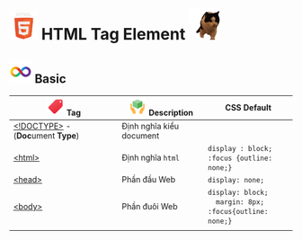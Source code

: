 # <img title="" src="https://raw.githubusercontent.com/Zenfection/Image/master/2021/06/06-00-18-00-html5.gif" alt="html5.gif" width="50"> HTML Tag Element <img title="" src="https://raw.githubusercontent.com/Zenfection/Image/master/2021/06/13-14-13-12-08-15-27-06-cat_ready.gif" alt="08-15-27-06-cat_ready.gif" width="55">

## <img src="https://raw.githubusercontent.com/Zenfection/Image/master/2021/06/13-12-51-56-icons8-neurodiverse.png" title="" alt="icons8-neurodiverse.png" width="40"> Basic

| ![icons8-tag.png](https://raw.githubusercontent.com/Zenfection/Image/master/2021/06/13-10-05-00-icons8-tag.png) Tag                               | ![icons8-handle_with_care.png](https://raw.githubusercontent.com/Zenfection/Image/master/2021/06/13-10-06-26-icons8-handle_with_care.png) Description | CSS Default                                                                 |
| ------------------------------------------------------------------------------------------------------------------------------------------------- | ----------------------------------------------------------------------------------------------------------------------------------------------------- | --------------------------------------------------------------------------- |
| [<!DOCTYPE>](https://www.w3schools.com/tags/tag_doctype.asp) - (**Doc**ument **Type**)                                                            | Định nghĩa kiểu document                                                                                                                              |                                                                             |
| [\<html\>](https://www.w3schools.com/tags/tag_html.asp)                                                                                           | Định nghĩa `html`                                                                                                                                     | `display : block;`<br>`:focus {outline: none;}`                             |
| [\<head\>](https://www.w3schools.com/tags/tag_head.asp)                                                                                           | Phần đầu Web                                                                                                                                          | `display: none;`                                                            |
| [\<body\>](https://www.w3schools.com/tags/tag_body.asp)                                                                                           | Phần đuôi Web                                                                                                                                         | `display: block;`<br/>`  margin: 8px;`<br>`:focus{outline: none;}`          |
| [<title>](https://www.w3schools.com/tags/tag_title.asp)                                                                                           | Tiêu đề                                                                                                                                               | `display: none;`                                                            |
| [\<h1\> to \<h6\>](https://www.w3schools.com/tags/tag_hn.asp) - (**H**eadings)                                                                    | Headings từ `1` tới `6`                                                                                                                               | Format Below                                                                |
| [\<p\>](https://www.w3schools.com/tags/tag_p.asp) - (**P**aragraph)                                                                               | Đoạn văn                                                                                                                                              | `display: block;`<br>`margin: 1em 1em 0 0`                                  |
| [\<br\>](https://www.w3schools.com/tags/tag_br.asp) - (**B**reak)<br>[\<wbr\>](https://www.w3schools.com/tags/tag_wbr.asp) - (**W**ord **Br**eak) | Ngắt dòng<br>Ngắt dòng (*khi cần thiết*)                                                                                                              | None.                                                                       |
| [\<hr\>](https://www.w3schools.com/tags/tag_hr.asp) - (**H**ori**z**ontal)                                                                        | Gạch ngang đoạn văn                                                                                                                                   | `display: block;`<br>`margin: 0.5em 0.5em auto auto`<br>`border: 1px inset` |
| [\<!--...--\>](https://www.w3schools.com/tags/tag_comment.asp)                                                                                    | Chú thích                                                                                                                                             | None.                                                                       |

| CSS                              | display | font-size (`em`)                      | margin (`em`)<br>(*top-bottom-left-right*)                                                   | font-weight |
| -------------------------------- | ------- | ------------------------------------- | -------------------------------------------------------------------------------------------- | ----------- |
| h1<br>h2<br>h3<br>h4<br>h5<br>h6 | block   | 2<br>1.5<br>1.17<br>1<br>0.83<br>0.67 | 0.67 0.67 0 0<br>0.83 0.83 0 0<br>1 1 0 0<br>1.33 1.33 0 0<br>1.67 1.67 0 0<br>2.33 2.33 0 0 | bold        |

---

## <img src="https://raw.githubusercontent.com/Zenfection/Image/master/2021/06/13-12-51-26-icons8-clear_formatting.png" title="" alt="icons8-clear_formatting.png" width="40"> Format

| ![icons8-tag.png](https://raw.githubusercontent.com/Zenfection/Image/master/2021/06/13-10-05-00-icons8-tag.png) Tag                                                   | ![icons8-handle_with_care.png](https://raw.githubusercontent.com/Zenfection/Image/master/2021/06/13-10-06-26-icons8-handle_with_care.png) Description | ![icons8-electrical.png](https://raw.githubusercontent.com/Zenfection/Image/master/2021/06/13-10-10-39-icons8-electrical.png) Attribute | ![icons8-css3.png](https://raw.githubusercontent.com/Zenfection/Image/master/2021/06/13-10-08-06-icons8-css3.png) CSS default |
| --------------------------------------------------------------------------------------------------------------------------------------------------------------------- | ----------------------------------------------------------------------------------------------------------------------------------------------------- | --------------------------------------------------------------------------------------------------------------------------------------- | ----------------------------------------------------------------------------------------------------------------------------- |
| [\<abbr\>](https://www.w3schools.com/tags/tag_abbr.asp) - (**Abbr**eviation)                                                                                          | Từ viết tắt                                                                                                                                           | [title](https://www.w3schools.com/tags/att_global_title.asp)                                                                            | `display: inline`                                                                                                             |
| [\<address\>](https://www.w3schools.com/tags/tag_address.asp)                                                                                                         | Thông tin địa chỉ của tác giả                                                                                                                         | [href](https://www.w3schools.com/tags/att_href.asp)                                                                                     | `display: block;`<br>`font-style: italic;`                                                                                    |
| [\<b\>](https://www.w3schools.com/tags/tag_b.asp) - (**B**old)<br>[\<strong\>](https://www.w3schools.com/tags/tag_strong.asp)                                         | **In đậm**<br>**In đậm** (*quan trọng*)                                                                                                               |                                                                                                                                         | `font-weight: bold;`                                                                                                          |
| [\<del\>](https://www.w3schools.com/tags/tag_del.asp) - (**Del**eted)<br>[\<s\>](https://www.w3schools.com/tags/tag_s.asp) - (**S**trikethrough)                      | Gạch ngang~~ (*đã xoá*)<br>~~Gạch ngang~~ (*không còn đúng*)                                                                                          |                                                                                                                                         | `text-decoration: line-through;`                                                                                              |
| [\<em\>](https://www.w3schools.com/tags/tag_em.asp) - (***Em**phasize*)<br>[\<i\>](https://www.w3schools.com/tags/tag_i.asp) (**I**talic)                             | *In nghiêng* (nhấn mạnh)<br>*In nghiêng* (câu nói)                                                                                                    |                                                                                                                                         | `font-style: italic;`                                                                                                         |
| [\<ins\>](https://www.w3schools.com/tags/tag_ins.asp)*- (**Ins**ert)*<br>[\<u\>](https://www.w3schools.com/tags/tag_u.asp) - (**u**nderline)                          | <u>Gạch chân</u> (*chèn văn bản*)<br><u>Gạch chân</u>                                                                                                 |                                                                                                                                         | `text-decoration: underline;`                                                                                                 |
| [\<small\>](https://www.w3schools.com/tags/tag_small.asp)                                                                                                             | Chữ nhỏ                                                                                                                                               |                                                                                                                                         | `font-size: smaller;`                                                                                                         |
| [\<sub\>](https://www.w3schools.com/tags/tag_sub.asp) - (**Sub**script)                                                                                               | Viết dưới (`H₂O`)                                                                                                                                     |                                                                                                                                         | `vertical-align: super;`<br/>`font-size: smaller;`                                                                            |
| [\<sup\>](https://www.w3schools.com/tags/tag_sup.asp) - (**Sup**erscript)                                                                                             | Viết trên (`x²`)                                                                                                                                      |                                                                                                                                         | `vertical-align: sub;`<br/>`font-size: smaller;`                                                                              |
| [\<bdo\>](https://www.w3schools.com/tags/tag_bdo.asp)<br>(**B**i-**D**irectional **O**verride)                                                                        | Đổi hướng văn bản                                                                                                                                     | dir                                                                                                                                     | `unicode-bidi: bidi-override;`                                                                                                |
| [\<blockquote\>](https://www.w3schools.com/tags/tag_blockquote.asp)<br>                                                                                               | Trích dẫn<br>                                                                                                                                         | cite                                                                                                                                    | `display: block;`<br>`margin: 1em 1em 40px 40px`                                                                              |
| [\<q\>](https://www.w3schools.com/tags/tag_q.asp) - (**Q**uotation)                                                                                                   | Trích dẫn **ngắn**                                                                                                                                    | cite                                                                                                                                    | `display: inline;`<br>`:before{content: open-quote;}`<br>`:after{content: close-quote;}`                                      |
| [\<cite\>](https://www.w3schools.com/tags/tag_cite.asp) <br>(**Cit**ation **E**lement)                                                                                | Tiêu đề của tác phẩm                                                                                                                                  |                                                                                                                                         | `font-style: italic;`                                                                                                         |
| [\<code\>](https://www.w3schools.com/tags/tag_code.asp)                                                                                                               | Mã code lập trình                                                                                                                                     |                                                                                                                                         | `font-family: monospace;`                                                                                                     |
| [\<dfn\>](https://www.w3schools.com/tags/tag_dfn.asp) - (**D**e**f**i**n**ition)                                                                                      | Xác định thuật ngữ                                                                                                                                    | title<br>\<abbr\><br>\<\a>                                                                                                              | `font-style: italic;`                                                                                                         |
| [\<kbd\>](https://www.w3schools.com/tags/tag_kbd.asp) - (**K**ey**b**oar**d**)                                                                                        | Ký tự bàn phím                                                                                                                                        |                                                                                                                                         | `font-family: monospace;`                                                                                                     |
| [\<mark\>](https://www.w3schools.com/tags/tag_mark.asp)                                                                                                               | Văn bản đã <mark>đánh dấu</mark> (*màu vàng*)                                                                                                         |                                                                                                                                         | `background-color: yellow;`<br/>`color: black;`                                                                               |
| [\<meter\>](https://www.w3schools.com/tags/tag_meter.asp)                                                                                                             | Thước đo tiến trình                                                                                                                                   | \<form\><br>high<br>low<br>max<br>min<br>optimum<br>value                                                                               | None.                                                                                                                         |
| [\<progress\>](https://www.w3schools.com/tags/tag_progress.asp)                                                                                                       | Tiến trình của một nhiệm vụ                                                                                                                           | max<br>value                                                                                                                            | None.                                                                                                                         |
| [\<pre\>](https://www.w3schools.com/tags/tag_pre.asp) - (**Pre**formatted)                                                                                            | Văn bản đã định dạng                                                                                                                                  |                                                                                                                                         | `display: block;`<br/>`font-family: monospace;`<br/>`white-space: pre;`<br/>`margin: 1em 0;`                                  |
| [\<ruby\>](https://www.w3schools.com/tags/tag_ruby.asp)<br>[\<rt\>](https://www.w3schools.com/tags/tag_rt.asp)<br>[\<rp\>](https://www.w3schools.com/tags/tag_rp.asp) | Chứa ký tự cần chú thích<br>Cung cấp chú thích<br>Hiển thị trình duyệt không hỗ trợ                                                                   |                                                                                                                                         | `rt` : `line-height: normal;`                                                                                                 |
| [\<smap\>](https://www.w3schools.com/tags/tag_samp.asp) - (**Samp**le output)                                                                                         | Văn bản đầu ra của máy tính                                                                                                                           |                                                                                                                                         | `font-family: monospace;`                                                                                                     |
| [\<template\>](https://www.w3schools.com/tags/tag_template.asp)                                                                                                       |                                                                                                                                                       |                                                                                                                                         |                                                                                                                               |
| [\<time\>](https://www.w3schools.com/tags/tag_time.asp)                                                                                                               | Thời gian cụ thể                                                                                                                                      | datetime                                                                                                                                | None.                                                                                                                         |
| [\<var\>](https://www.w3schools.com/tags/tag_var.asp) - (**Var**iable)                                                                                                | Biến (`x`, `y`, `a`, `b`...)                                                                                                                          |                                                                                                                                         | `font-style: italic;`                                                                                                         |

---

## <img src="https://raw.githubusercontent.com/Zenfection/Image/master/2021/06/13-12-51-04-icons8-form.png" title="" alt="icons8-form.png" width="40"> Forms and input :

| ![icons8-tag.png](https://raw.githubusercontent.com/Zenfection/Image/master/2021/06/13-10-05-00-icons8-tag.png) Tag | ![icons8-handle_with_care.png](https://raw.githubusercontent.com/Zenfection/Image/master/2021/06/13-10-06-26-icons8-handle_with_care.png) Description | ![icons8-electrical.png](https://raw.githubusercontent.com/Zenfection/Image/master/2021/06/13-10-10-39-icons8-electrical.png) Attribute                                                                                                                                                                                                                                                                                                                                                                                                                                                                                                                                                                                                                                                                                                                                                                                                                                                                                                                                                                                                                                                                                                                                                                                                                                                                                                                                                                                                                                                                                                                                                                                                                                                                                                                                                                                                                                                                                                                                                                                                                                                                                                                                                                                                                                                                                                                                                                                                                                                                                                                                                                                                                                                                                                                                                                                                                                                                                                                                                                                                                                                                                                                                | ![icons8-css3.png](https://raw.githubusercontent.com/Zenfection/Image/master/2021/06/13-10-08-06-icons8-css3.png) CSS Default                          |
| ------------------------------------------------------------------------------------------------------------------- | ----------------------------------------------------------------------------------------------------------------------------------------------------- | ---------------------------------------------------------------------------------------------------------------------------------------------------------------------------------------------------------------------------------------------------------------------------------------------------------------------------------------------------------------------------------------------------------------------------------------------------------------------------------------------------------------------------------------------------------------------------------------------------------------------------------------------------------------------------------------------------------------------------------------------------------------------------------------------------------------------------------------------------------------------------------------------------------------------------------------------------------------------------------------------------------------------------------------------------------------------------------------------------------------------------------------------------------------------------------------------------------------------------------------------------------------------------------------------------------------------------------------------------------------------------------------------------------------------------------------------------------------------------------------------------------------------------------------------------------------------------------------------------------------------------------------------------------------------------------------------------------------------------------------------------------------------------------------------------------------------------------------------------------------------------------------------------------------------------------------------------------------------------------------------------------------------------------------------------------------------------------------------------------------------------------------------------------------------------------------------------------------------------------------------------------------------------------------------------------------------------------------------------------------------------------------------------------------------------------------------------------------------------------------------------------------------------------------------------------------------------------------------------------------------------------------------------------------------------------------------------------------------------------------------------------------------------------------------------------------------------------------------------------------------------------------------------------------------------------------------------------------------------------------------------------------------------------------------------------------------------------------------------------------------------------------------------------------------------------------------------------------------------------------------------------------------- | ------------------------------------------------------------------------------------------------------------------------------------------------------ |
| [\<form\>](https://www.w3schools.com/tags/tag_form.asp)                                                             | Tạo mẫu nhập vào<br>cho người dùng                                                                                                                    | [\<accept-charset\>](https://www.w3schools.com/tags/att_form_accept_charset.asp) : Kiễu mã hoá ký tự (*vd: `utf-8`*)<br>[\<action\>](https://www.w3schools.com/tags/att_form_action.asp) : Nơi biểu mẫu gửi tới (*`URL`*)<br>[\<autocomplete\>](https://www.w3schools.com/tags/att_form_autocomplete.asp) : hiển thị tuỳ chọn tự động (*on*)<br>[\<enctype\>](https://www.w3schools.com/tags/att_form_enctype.asp) : Mã hoá dữ liệu trước khi gửi (*cho **method=** "`post`"*)<br>[\<method\>](https://www.w3schools.com/tags/att_form_method.asp) : Phương thức HTTP (`get / post`)<br> [\<name\>](https://www.w3schools.com/tags/att_form_name.asp) : Đặt tên cho `form`<br>[\<novalidate\>](https://www.w3schools.com/tags/att_form_novalidate.asp) : Xác thực trước khi **gửi**<br>[\<rel\>](https://www.w3schools.com/tags/att_form_rel.asp) : Mối quan hệ `linked document` và tài liệu hiện tại<br>[\<target\>](https://www.w3schools.com/tags/att_form_target.asp) : Kiểu chuyển hướng sau khi **gửi**                                                                                                                                                                                                                                                                                                                                                                                                                                                                                                                                                                                                                                                                                                                                                                                                                                                                                                                                                                                                                                                                                                                                                                                                                                                                                                                                                                                                                                                                                                                                                                                                                                                                                                                                                                                                                                                                                                                                                                                                                                                                                                                                                                                                                                                         | `display: block;`<br/>`margin-top: 0em;`                                                                                                               |
| [\<input\>](https://www.w3schools.com/tags/tag_input.asp)                                                           | Kiểm soát đầu vào                                                                                                                                     | [accept](https://www.w3schools.com/tags/att_input_accept.asp) : chỉ định kiểu file nhập (*cho **type:** `file`*)<br>[alt](https://www.w3schools.com/tags/att_input_alt.asp) : văn bản thay thế (*cho **type:**`image`*)<br>[autocomplete](https://www.w3schools.com/tags/att_input_autocomplete.asp) : hiển thị tuỳ chọn tự động (*on*)<br>[autofocus](https://www.w3schools.com/tags/att_input_autofocus.asp) : tự động để con trỏ chuột vào thanh nhập khi **load** trang<br>[checked](https://www.w3schools.com/tags/att_input_checked.asp) : chọn trước khi trả trang (*cho **type:** `checkbox / radio`*)<br>[disbaled](https://www.w3schools.com/tags/att_input_disabled.asp) : vô hiệu hoá ô nhập<br>[form](https://www.w3schools.com/tags/att_input_form.asp) : nhập vào mẫu chỉ định<br>[frommaction](https://www.w3schools.com/tags/att_input_formaction.asp) : được gửi đến **URL** chỉ định (*cho **type:** `submit / image`*)<br>[formenctype](https://www.w3schools.com/tags/att_input_formenctype.asp) : Mã hoá dữ liệu trước khi gửi (*cho **type:** `submit / image` & **method** :* *`post`*)<br>[formmethod](https://www.w3schools.com/tags/att_input_formmethod.asp) : Phương thức **get/post** dữ liệu (*cho **type:** `submit / image`*)<br>[formnovalidate](https://www.w3schools.com/tags/att_input_formnovalidate.asp) : Xác thực dữ liệu trước khi gửi (*cho **type** : `submit`*)<br>[formtarget](https://www.w3schools.com/tags/att_input_formtarget.asp) : chuyển hướng sau khi gửi dữ liệu (*cho **type:** `submit / image`*)<br>[height](https://www.w3schools.com/tags/att_input_height.asp) & [width](https://www.w3schools.com/tags/att_input_width.asp) : chiều **dài** và chiều **rộng** khung nhập (*cho **type:** `image`*)<br>[max](https://www.w3schools.com/tags/att_input_max.asp) & [min](https://www.w3schools.com/tags/att_input_min.asp) : chỉ định giá trị **lớn nhất**/**nhỏ nhất**  (*thường là `date`, `range`*)<br>[maxlength](https://www.w3schools.com/tags/att_input_maxlength.asp) & [minlength](https://www.w3schools.com/tags/att_input_minlength.asp) : Số ký tự **tối đa**/**tối thiểu**<br>[size](https://www.w3schools.com/tags/att_input_size.asp) : Chiều rộng ô nhập<br>[multiple](https://www.w3schools.com/tags/att_input_multiple.asp) : Cho phép nhập nhiều giá trị<br>[name](https://www.w3schools.com/tags/att_input_name.asp) : Đặt tên cho `input`<br>[pattern](https://www.w3schools.com/tags/att_input_pattern.asp) : Định dạng nhập bằng **biểu thức chính quy**<br>[placeholder](https://www.w3schools.com/tags/att_input_placeholder.asp) : Gợi ý tên trong ô nhập<br>[readonly](https://www.w3schools.com/tags/att_input_readonly.asp) : Chỉ có thể đọc, **không** thể sửa<br>[required](https://www.w3schools.com/tags/att_input_required.asp) : Không được bỏ trống<br>[src](https://www.w3schools.com/tags/att_input_src.asp) : nguồn cho ảnh (*cho **type** : `image`*)<br>[step](https://www.w3schools.com/tags/att_input_step.asp) : Ngăn cách bằng khoảng thời gian nhập<br>[type](https://www.w3schools.com/tags/att_input_type.asp) : Kiểu ô nhập<br>[value](https://www.w3schools.com/tags/att_input_value.asp) : Đặt giá trị mặc định (**KHÔNG** *dùng cho **type:** `file`*) | None.                                                                                                                                                  |
| [\<label\>](https://www.w3schools.com/tags/tag_label.asp)                                                           | Đặt nhãn cho `<input>`                                                                                                                                | [for](https://www.w3schools.com/tags/att_label_for.asp) : Đặt `id` ràng buộc với **nhãn**<br>[form](https://www.w3schools.com/tags/att_label_form.asp) : Nhập vào mẫu chỉ định                                                                                                                                                                                                                                                                                                                                                                                                                                                                                                                                                                                                                                                                                                                                                                                                                                                                                                                                                                                                                                                                                                                                                                                                                                                                                                                                                                                                                                                                                                                                                                                                                                                                                                                                                                                                                                                                                                                                                                                                                                                                                                                                                                                                                                                                                                                                                                                                                                                                                                                                                                                                                                                                                                                                                                                                                                                                                                                                                                                                                                                                                         | `cursor: default;`                                                                                                                                     |
| [\<datalist\>](https://www.w3schools.com/tags/tag_datalist.asp)                                                     | Danh sách tuỳ chọn <br>cho `input`                                                                                                                    |                                                                                                                                                                                                                                                                                                                                                                                                                                                                                                                                                                                                                                                                                                                                                                                                                                                                                                                                                                                                                                                                                                                                                                                                                                                                                                                                                                                                                                                                                                                                                                                                                                                                                                                                                                                                                                                                                                                                                                                                                                                                                                                                                                                                                                                                                                                                                                                                                                                                                                                                                                                                                                                                                                                                                                                                                                                                                                                                                                                                                                                                                                                                                                                                                                                                        | `display: none;`                                                                                                                                       |
| [\<textarea\>](https://www.w3schools.com/tags/tag_textarea.asp)                                                     | Nhập văn bản nhiều dòng                                                                                                                               | [autofocus](https://www.w3schools.com/tags/att_button_autofocus.asp) : tự động để con trỏ chuột vào khung nhập khi **load** trang<br>[cols](https://www.w3schools.com/tags/att_textarea_cols.asp) : Chiều rồng có thể nhìn thấy<br>[rows](https://www.w3schools.com/tags/att_textarea_rows.asp) : Số dòng có thể nhìn thấy<br>[disbaled](https://www.w3schools.com/tags/att_textarea_disabled.asp) : vô hiệu hoá ô nhập<br>[form](https://www.w3schools.com/tags/att_textarea_form.asp) : nhập vào mẫu chỉ định<br>[maxlength](https://www.w3schools.com/tags/att_textarea_maxlength.asp) : Số ký tự **tối đa**<br>[name](https://www.w3schools.com/tags/att_textarea_name.asp) : Đặt tên cho `textarea`<br>[placeholder](https://www.w3schools.com/tags/att_textarea_placeholder.asp) : Gợi ý tên trong ô nhập<br>[readonly](https://www.w3schools.com/tags/att_textarea_readonly.asp) : Chỉ có thể đọc, **không** thể sửa<br>[required](https://www.w3schools.com/tags/att_textarea_required.asp) : Không được bỏ trống<br>[wrap](https://www.w3schools.com/tags/att_textarea_wrap.asp) : Văn bản sẽ được bao bọc sau khi gửi                                                                                                                                                                                                                                                                                                                                                                                                                                                                                                                                                                                                                                                                                                                                                                                                                                                                                                                                                                                                                                                                                                                                                                                                                                                                                                                                                                                                                                                                                                                                                                                                                                                                                                                                                                                                                                                                                                                                                                                                                                                                                                                                        | None.                                                                                                                                                  |
| [\<button\>](https://www.w3schools.com/tags/tag_button.asp)                                                         | Nút nhấn                                                                                                                                              | [autofocus](https://www.w3schools.com/tags/att_input_autofocus.asp) : tự động để con trỏ chuột vào `button` khi **load** trang<br>[disbaled](https://www.w3schools.com/tags/att_button_disabled.asp) : vô hiệu hoá ô nhấn<br>[form](https://www.w3schools.com/tags/att_button_form.asp) : nhập vào mẫu chỉ định<br>[frommaction](https://www.w3schools.com/tags/att_button_formaction.asp) : được gửi đến **URL** chỉ định (*cho **type:** `submit`*)<br>[formenctype](https://www.w3schools.com/tags/att_button_formenctype.aspp) : Mã hoá trước khi gửi (*cho **type:** `submit` và **method** :* *`post`*)<br>[formmethod](https://www.w3schools.com/tags/att_button_formmethod.asp) : Phương thức **get/post** dữ liệu (*cho **type:** `submit`*)<br>[formnovalidate](https://www.w3schools.com/tags/att_button_formnovalidate.asp) : Xác thực dữ liệu trước khi gửi (*cho **type** : `submit`*)<br>[formtarget](https://www.w3schools.com/tags/att_button_formtarget.asp) : chuyển hướng sau khi gửi dữ liệu (*cho **type:** `submit`*)<br><br>[name](https://www.w3schools.com/tags/att_button_name.asp) : Đặt tên cho `button`<br>[type](https://www.w3schools.com/tags/att_button_type.asp) : Kiểu button (*`button`, `reset`, `submit`*)<br>[value](https://www.w3schools.com/tags/att_button_value.asp) : Đặt giá trị mặc định                                                                                                                                                                                                                                                                                                                                                                                                                                                                                                                                                                                                                                                                                                                                                                                                                                                                                                                                                                                                                                                                                                                                                                                                                                                                                                                                                                                                                                                                                                                                                                                                                                                                                                                                                                                                                                                                                                                               | None.                                                                                                                                                  |
| [\<select\>](https://www.w3schools.com/tags/tag_select.asp)                                                         | Danh sách thả xuống <br>(*`Drop down`*)                                                                                                               | [autofocus](https://www.w3schools.com/tags/att_select_autofocus.asp) : tự động để con trỏ chuột vào thanh nhập khi **load** trang<br>[disbaled](https://www.w3schools.com/tags/att_select_disabled.asp) : vô hiệu hoá danh sách<br>[form](https://www.w3schools.com/tags/att_select_form.asp) : nhập vào mẫu **danh sách** chỉ định<br>[multiple](https://www.w3schools.com/tags/att_select_multiple.asp) : Cho phép chọn nhiều giá trị<br>[name](https://www.w3schools.com/tags/att_select_name.asp) : Đặt tên cho `select`<br>[required](https://www.w3schools.com/tags/att_select_required.asp) : Không được bỏ trống<br>[size](https://www.w3schools.com/tags/att_select_size.asp) : Số tuỳ chọn có thể nhìn thấy<br>                                                                                                                                                                                                                                                                                                                                                                                                                                                                                                                                                                                                                                                                                                                                                                                                                                                                                                                                                                                                                                                                                                                                                                                                                                                                                                                                                                                                                                                                                                                                                                                                                                                                                                                                                                                                                                                                                                                                                                                                                                                                                                                                                                                                                                                                                                                                                                                                                                                                                                                                              | None.                                                                                                                                                  |
| [\<optgroup\>](https://www.w3schools.com/tags/tag_optgroup.asp)                                                     | Nhóm cách `Drop down` <br>lại với nhau                                                                                                                | [disbaled](https://www.w3schools.com/tags/att_optgroup_disabled.asp) : vô hiệu hoá tính năng<br>[label](https://www.w3schools.com/tags/att_optgroup_label.asp) : Đặt tên nhãn cho mỗi nhóm `Drop down`                                                                                                                                                                                                                                                                                                                                                                                                                                                                                                                                                                                                                                                                                                                                                                                                                                                                                                                                                                                                                                                                                                                                                                                                                                                                                                                                                                                                                                                                                                                                                                                                                                                                                                                                                                                                                                                                                                                                                                                                                                                                                                                                                                                                                                                                                                                                                                                                                                                                                                                                                                                                                                                                                                                                                                                                                                                                                                                                                                                                                                                                 | None.                                                                                                                                                  |
| [\<option\>](https://www.w3schools.com/tags/tag_option.asp)                                                         | Phần tử trong *`Drop down`*                                                                                                                           | [disbaled](https://www.w3schools.com/tags/att_option_disabled.asp) : vô hiệu hoá một lựa chọn<br>[selected](https://www.w3schools.com/tags/att_option_selected.asp) : Một tuỳ chọn trong danh sách sẽ được chọn mặc định<br>[value](https://www.w3schools.com/tags/att_option_value.asp) : Giá trị gửi tới **server**                                                                                                                                                                                                                                                                                                                                                                                                                                                                                                                                                                                                                                                                                                                                                                                                                                                                                                                                                                                                                                                                                                                                                                                                                                                                                                                                                                                                                                                                                                                                                                                                                                                                                                                                                                                                                                                                                                                                                                                                                                                                                                                                                                                                                                                                                                                                                                                                                                                                                                                                                                                                                                                                                                                                                                                                                                                                                                                                                  | None.                                                                                                                                                  |
| [\<fieldset\>](https://www.w3schools.com/tags/tag_fieldset.asp)                                                     | Nhóm tất cả <br>thẻ trong `<form>`                                                                                                                    | [disbaled](https://www.w3schools.com/tags/att_fieldset_disabled.asp) : vô hiệu hoá tính năng<br>[form](https://www.w3schools.com/tags/att_fieldset_form.asp) : nhập vào mẫu chỉ định<br>[name](https://www.w3schools.com/tags/att_fieldset_name.asp) : Đặt tên cho `fieldset`                                                                                                                                                                                                                                                                                                                                                                                                                                                                                                                                                                                                                                                                                                                                                                                                                                                                                                                                                                                                                                                                                                                                                                                                                                                                                                                                                                                                                                                                                                                                                                                                                                                                                                                                                                                                                                                                                                                                                                                                                                                                                                                                                                                                                                                                                                                                                                                                                                                                                                                                                                                                                                                                                                                                                                                                                                                                                                                                                                                          | `display: block;`<br>`margin-left: 2px;`<br>`margin-right: 2px;`<br>`padding: 0.35em 0.625em 0.75em 0.75em;`<br>`border: 2px groove (internal value);` |
| [\<legend\>](https://www.w3schools.com/tags/tag_legend.asp)                                                         | Chú thích cho `<fieldset>`                                                                                                                            |                                                                                                                                                                                                                                                                                                                                                                                                                                                                                                                                                                                                                                                                                                                                                                                                                                                                                                                                                                                                                                                                                                                                                                                                                                                                                                                                                                                                                                                                                                                                                                                                                                                                                                                                                                                                                                                                                                                                                                                                                                                                                                                                                                                                                                                                                                                                                                                                                                                                                                                                                                                                                                                                                                                                                                                                                                                                                                                                                                                                                                                                                                                                                                                                                                                                        | `display: block;`<br/> `padding-left: 2px;`<br/> `padding-right: 2px;`<br/> `border: none;`                                                            |
| [\<output\>](https://www.w3schools.com/tags/tag_output.asp)                                                         | Biểu thị kết quả<br>của một phép tính                                                                                                                 | [for](https://www.w3schools.com/tags/att_output_for.asp) : Mối liên hệ **các biến** trong kết quả phép tính<br>[form](https://www.w3schools.com/tags/att_output_form.asp) : nhập vào mẫu chỉ định<br>[name](https://www.w3schools.com/tags/att_output_name.aspp) : Đặt tên cho phần tử                                                                                                                                                                                                                                                                                                                                                                                                                                                                                                                                                                                                                                                                                                                                                                                                                                                                                                                                                                                                                                                                                                                                                                                                                                                                                                                                                                                                                                                                                                                                                                                                                                                                                                                                                                                                                                                                                                                                                                                                                                                                                                                                                                                                                                                                                                                                                                                                                                                                                                                                                                                                                                                                                                                                                                                                                                                                                                                                                                                 | `display: inline;`                                                                                                                                     |

---

## <img src="https://raw.githubusercontent.com/Zenfection/Image/master/2021/06/13-12-50-41-icons8-standing_photo_frame.png" title="" alt="icons8-standing_photo_frame.png" width="40">Frames

| ![icons8-tag.png](https://raw.githubusercontent.com/Zenfection/Image/master/2021/06/13-10-05-00-icons8-tag.png) Tag | ![icons8-handle_with_care.png](https://raw.githubusercontent.com/Zenfection/Image/master/2021/06/13-10-06-26-icons8-handle_with_care.png) Description | ![icons8-electrical.png](https://raw.githubusercontent.com/Zenfection/Image/master/2021/06/13-10-10-39-icons8-electrical.png) Attribute                                                                                                                                                                                                                                                                                                                                                                                                                                                                                                                                                                                                                                                                                                                                                                          | ![icons8-css3.png](https://raw.githubusercontent.com/Zenfection/Image/master/2021/06/13-10-08-06-icons8-css3.png) CSS Default |
| ------------------------------------------------------------------------------------------------------------------- | ----------------------------------------------------------------------------------------------------------------------------------------------------- | ---------------------------------------------------------------------------------------------------------------------------------------------------------------------------------------------------------------------------------------------------------------------------------------------------------------------------------------------------------------------------------------------------------------------------------------------------------------------------------------------------------------------------------------------------------------------------------------------------------------------------------------------------------------------------------------------------------------------------------------------------------------------------------------------------------------------------------------------------------------------------------------------------------------- | ----------------------------------------------------------------------------------------------------------------------------- |
| [\<iframe\>](https://www.w3schools.com/tags/tag_iframe.asp)                                                         | Nhúng `HTML` vào `HTML` hiện tại                                                                                                                      | allow : <br>allowfullscreen : Cho phép chế độ toàn màn hình (*`true / false`*)<br>allowpaymentrequest : Cho phép gọi `API` yêu cầu **thanh toán**<br>[height](https://www.w3schools.com/tags/att_iframe_height.asp) & [width](https://www.w3schools.com/tags/att_iframe_width.asp) : Chiều **dài** / **rộng** của khung<br>loading : Chỉ định **tải ngay** hoặc **hoãn** `iframe` khi **load** trang<br>[name](https://www.w3schools.com/tags/att_iframe_name.asp) : Đặt tên cho `iframe`<br>[referrerpolicy](https://www.w3schools.com/tags/att_iframe_referrerpolicy.asp)  : Chỉ định thông tin gửi khi nạp `iframe`<br>[sandbox](https://www.w3schools.com/tags/att_iframe_sandbox.asp) : Bật tính nâng hạn chế nội dung<br>[src](https://www.w3schools.com/tags/att_iframe_src.asp) : URL của file nhúng<br>[srcdoc](https://www.w3schools.com/tags/att_iframe_srcdoc.asp) : Nội dụng HTML được hiển thị<br> | `:focus{outline: none;}`<br>`[seamless]{display: block;}`                                                                     |

---

## <img title="" src="https://raw.githubusercontent.com/Zenfection/Image/master/2021/06/13-12-50-03-icons8-image.png" alt="icons8-image.png" width="40"> Images

| ![icons8-tag.png](https://raw.githubusercontent.com/Zenfection/Image/master/2021/06/13-10-05-00-icons8-tag.png) Tag | ![icons8-handle_with_care.png](https://raw.githubusercontent.com/Zenfection/Image/master/2021/06/13-10-06-26-icons8-handle_with_care.png) Description | ![icons8-electrical.png](https://raw.githubusercontent.com/Zenfection/Image/master/2021/06/13-10-10-39-icons8-electrical.png) Attribute                                                                                                                                                                                                                                                                                                                                                                                                                                                                                                                                                                                                                                                                                                                                                                                                                                                                                                                                                              | ![icons8-css3.png](https://raw.githubusercontent.com/Zenfection/Image/master/2021/06/13-10-08-06-icons8-css3.png) CSS Default |
| ------------------------------------------------------------------------------------------------------------------- | ----------------------------------------------------------------------------------------------------------------------------------------------------- | ---------------------------------------------------------------------------------------------------------------------------------------------------------------------------------------------------------------------------------------------------------------------------------------------------------------------------------------------------------------------------------------------------------------------------------------------------------------------------------------------------------------------------------------------------------------------------------------------------------------------------------------------------------------------------------------------------------------------------------------------------------------------------------------------------------------------------------------------------------------------------------------------------------------------------------------------------------------------------------------------------------------------------------------------------------------------------------------------------- | ----------------------------------------------------------------------------------------------------------------------------- |
| [\<img\>](https://www.w3schools.com/tags/tag_img.asp) - (**Ima**ge)                                                 | Tạo hình ảnh                                                                                                                                          | [alt](https://www.w3schools.com/tags/att_img_alt.asp) : văn bản thay thế khi tải **lỗi**<br>crossorigin : Cho phép ảnh bên thứ 3 truy cập chéo (*cho `canvas`*)<br>[height](https://www.w3schools.com/tags/att_img_height.asp) & [width](https://www.w3schools.com/tags/att_img_width.asp) : Chiều **dài/rộng** của ảnh<br>[ismap](https://www.w3schools.com/tags/att_img_ismap.asp) : Hình ảnh toạ độ `server-side`<br>[loading](https://www.w3schools.com/tags/att_img_loading.asp) : Chỉ định **tải ngay** hoặc **hoãn** khi **load** trang<br>[referrerpolicy](https://www.w3schools.com/tags/att_img_referrepolicy.asp) : Sử dụng thông tin liên kết khi nạp ảnh<br>sizes : Kích thước hình ảnh cho bố cục khác nhau<br>[src](https://www.w3schools.com/tags/att_img_src.asp) : Đường dẫn tới hình ảnh<br>srcset : Danh sách tệp hình ảnh cho nhiều trường hợp<br>[usemap](https://www.w3schools.com/tags/att_img_usemap.asp) : Hình ảnh toạ độ `client-side`                                                                                                                                   | `display: inline-block;`                                                                                                      |
| [\<map\>](https://www.w3schools.com/tags/tag_map.asp)                                                               | Tạo hình ảnh toạ độ `client-side`                                                                                                                     | [name](https://www.w3schools.com/tags/att_map_name.asp) : Đặt tên hình ảnh toạ độ                                                                                                                                                                                                                                                                                                                                                                                                                                                                                                                                                                                                                                                                                                                                                                                                                                                                                                                                                                                                                    | `display: inline;`                                                                                                            |
| [\<area\>](https://www.w3schools.com/tags/tag_area.asp)                                                             | Khu vực bên trong ảnh toạ độ                                                                                                                          | [alt](https://www.w3schools.com/tags/att_area_alt.asp) : văn bản thay thế khi **lỗi** (*yêu cầu có `href`*)<br>[coords](https://www.w3schools.com/tags/att_area_coords.asp) : Chỉ định toạ độ của `<area>`<br>[download](https://www.w3schools.com/tags/att_area_download.asp) : Sẽ tải xuống khi nhấn vào toạ độ trong hình ảnh<br>[href](https://www.w3schools.com/tags/att_area_href.asp) : URL ảnh cho toạ độ<br>[hreflang](https://www.w3schools.com/tags/att_area_hreflang.asp) : Ngôn ngữ của URL đích<br>[media](https://www.w3schools.com/tags/att_area_media.asp) : Tôi ưu cho layout cho thiết bị cụ thể<br>[referrerpolicy](https://www.w3schools.com/tags/att_area_referrepolicy.asp) : Sử dụng thông tin liên kết khi nạp link<br>[rel](https://www.w3schools.com/tags/att_area_rel.asp) : Mối quan hệ giữa tài liệu hiện với URL đích<br>[shape](https://www.w3schools.com/tags/att_area_shape.asp) : Xác định hình dạng của tạo <br>[target](https://www.w3schools.com/tags/att_area_target.asp) : Nơi mở URL<br>[type](https://www.w3schools.com/tags/att_area_type.asp) : Loại ảnh | `display: none;`                                                                                                              |
| [\<canvas\>](https://www.w3schools.com/tags/tag_canvas.asp)                                                         | Vẽ đồ hoạ thông qua `scripting` (*thường là `Javascript`*)                                                                                            | [height](https://www.w3schools.com/tags/att_canvas_height.asp) & [width](https://www.w3schools.com/tags/att_canvas_width.asp) : Chiều **dài/rộng** của ảnh                                                                                                                                                                                                                                                                                                                                                                                                                                                                                                                                                                                                                                                                                                                                                                                                                                                                                                                                           | `height: 150px;`<br/>`width: 300px;`                                                                                          |
| [\<figure\>](https://www.w3schools.com/tags/tag_figure.asp)                                                         | Nhóm ảnh và văn bản lại<br>(*bên trong chứa `<figcaption>`*)                                                                                          |                                                                                                                                                                                                                                                                                                                                                                                                                                                                                                                                                                                                                                                                                                                                                                                                                                                                                                                                                                                                                                                                                                      | `display: block;`<br>`margin: 1em 1em 40px 40px`                                                                              |
| [\<figcaption\>](https://www.w3schools.com/tags/tag_figcaption.asp)                                                 | Chú thích ảnh cho `<figure>`                                                                                                                          |                                                                                                                                                                                                                                                                                                                                                                                                                                                                                                                                                                                                                                                                                                                                                                                                                                                                                                                                                                                                                                                                                                      | `display: block;`                                                                                                             |
| [\<picture\>](https://www.w3schools.com/tags/tag_picture.asp)                                                       | Nguồn chứa nhiều ảnh                                                                                                                                  |                                                                                                                                                                                                                                                                                                                                                                                                                                                                                                                                                                                                                                                                                                                                                                                                                                                                                                                                                                                                                                                                                                      |                                                                                                                               |
| [\<svg\>](https://www.w3schools.com/tags/tag_svg.asp)                                                               | chứa ảnh `SVG`                                                                                                                                        | height & width : Chiều **dài/rộng** của ảnh                                                                                                                                                                                                                                                                                                                                                                                                                                                                                                                                                                                                                                                                                                                                                                                                                                                                                                                                                                                                                                                          |                                                                                                                               |

---

## <img title="" src="https://raw.githubusercontent.com/Zenfection/Image/master/2021/06/13-13-21-50-icons8-movie_beginning.png" alt="icons8-movie_beginning.png" width="40"> Audio / Video

| ![icons8-tag.png](https://raw.githubusercontent.com/Zenfection/Image/master/2021/06/13-10-05-00-icons8-tag.png) Tag | ![icons8-handle_with_care.png](https://raw.githubusercontent.com/Zenfection/Image/master/2021/06/13-10-06-26-icons8-handle_with_care.png) Description | ![icons8-electrical.png](https://raw.githubusercontent.com/Zenfection/Image/master/2021/06/13-10-10-39-icons8-electrical.png) Attribute                                                                                                                                                                                                                                                                                                                                                                                                                                                                                                                                                                                                                                                        | ![icons8-css3.png](https://raw.githubusercontent.com/Zenfection/Image/master/2021/06/13-10-08-06-icons8-css3.png) CSS Default |
| ------------------------------------------------------------------------------------------------------------------- | ----------------------------------------------------------------------------------------------------------------------------------------------------- | ---------------------------------------------------------------------------------------------------------------------------------------------------------------------------------------------------------------------------------------------------------------------------------------------------------------------------------------------------------------------------------------------------------------------------------------------------------------------------------------------------------------------------------------------------------------------------------------------------------------------------------------------------------------------------------------------------------------------------------------------------------------------------------------------- | ----------------------------------------------------------------------------------------------------------------------------- |
| [\<audio\>](https://www.w3schools.com/tags/tag_audio.asp)                                                           | Tạo nội dung âm thanh<br>⚠️ `OGG` không hỗ trợ `Safari`                                                                                               | [autoplay](https://www.w3schools.com/tags/att_audio_autoplay.asp) : Phát khi tải trang<br>[control](https://www.w3schools.com/tags/att_audio_controls.asp) : Hiển thị các nút điều khiển<br>[loop](https://www.w3schools.com/tags/att_audio_loop.asp) : Lặp lại<br>[muted](https://www.w3schools.com/tags/att_audio_muted.asp) : Tắt tiếng<br>[preload](https://www.w3schools.com/tags/att_audio_preload.asp) : Chỉ định âm thanh phát lại khi load lại trang<br>[src](https://www.w3schools.com/tags/att_audio_src.asp) : URL file âm thanh                                                                                                                                                                                                                                                   | None.                                                                                                                         |
| [\<source\>](https://www.w3schools.com/tags/tag_source.asp)                                                         | Nhóm nhiều phương tiện (*như `<video>`, `<audio>`,`<picture>`*)                                                                                       | [media](https://www.w3schools.com/tags/att_source_media.asp) : Cho phép mọi truy vấn media hợp lệ<br>sizes : Kích thước hình ảnh cho bố cục khác nhau<br>[src](https://www.w3schools.com/tags/att_source_src.asp) : URL file audio<br>[srcset](https://www.w3schools.com/tags/att_source_srcset.asp) : <br>[type](https://www.w3schools.com/tags/att_source_type.asp) : Loại file (*mp3,mp4,gif...*)                                                                                                                                                                                                                                                                                                                                                                                           | None.                                                                                                                         |
| [\<track\>](https://www.w3schools.com/tags/tag_track.asp)                                                           | Tạo phụ đề cho<br>(*`<video>` / `<audio>`*)                                                                                                           | [default](https://www.w3schools.com/tags/att_track_default.asp) : Sẽ bật nếu người dùng không chọn phụ đề khác<br>[kind](https://www.w3schools.com/tags/att_track_kind.asp) : Loại phụ đề văn bản (*`.vtt`, `.srt`*)<br>[label](https://www.w3schools.com/tags/att_track_label.asp) : Tiêu đề của phụ đề<br>[src](https://www.w3schools.com/tags/att_track_src.asp) : URL file phụ đề<br>[srclang](https://www.w3schools.com/tags/att_track_srclang.asp) : Ngôn ngữ phụ đề                                                                                                                                                                                                                                                                                                                     | None.                                                                                                                         |
| [\<video\>](https://www.w3schools.com/tags/tag_video.asp)                                                           | Tạo một video<br>⚠️ `OGG` không hỗ trợ `Safari`                                                                                                       | [autoplay](https://www.w3schools.com/tags/att_video_autoplay.asp) : Phát khi tải trang<br>[controls](https://www.w3schools.com/tags/att_video_controls.asp) : Hiển thị các nút điều khiển<br>[height](https://www.w3schools.com/tags/att_video_height.asp) & [width](https://www.w3schools.com/tags/att_video_width.asp) : Chiều **dài/rộng** `video`<br>[loop](https://www.w3schools.com/tags/att_video_loop.asp) : Lặp lại<br>[muted](https://www.w3schools.com/tags/att_video_muted.asp) : Tắt tiếng<br>[poster](https://www.w3schools.com/tags/att_video_poster.asp) : ảnh preview cho `video`<br>[preload](https://www.w3schools.com/tags/att_video_preload.asp) : Chỉ định video phát lại khi load lại trang<br>[src](https://www.w3schools.com/tags/att_video_src.asp) : URL file video | None.                                                                                                                         |

---

## <img src="https://raw.githubusercontent.com/Zenfection/Image/master/2021/06/13-13-22-14-icons8-link.png" title="" alt="icons8-link.png" width="40">Links

| ![icons8-tag.png](https://raw.githubusercontent.com/Zenfection/Image/master/2021/06/13-10-05-00-icons8-tag.png) Tag | ![icons8-handle_with_care.png](https://raw.githubusercontent.com/Zenfection/Image/master/2021/06/13-10-06-26-icons8-handle_with_care.png) Description | ![icons8-electrical.png](https://raw.githubusercontent.com/Zenfection/Image/master/2021/06/13-10-10-39-icons8-electrical.png) Attribute                                                                                                                                                                                                                                                                                                                                                                                                                                                                                                                                                                                                                                                                                    | ![icons8-css3.png](https://raw.githubusercontent.com/Zenfection/Image/master/2021/06/13-10-08-06-icons8-css3.png) CSS Default                                                |
| ------------------------------------------------------------------------------------------------------------------- | ----------------------------------------------------------------------------------------------------------------------------------------------------- | -------------------------------------------------------------------------------------------------------------------------------------------------------------------------------------------------------------------------------------------------------------------------------------------------------------------------------------------------------------------------------------------------------------------------------------------------------------------------------------------------------------------------------------------------------------------------------------------------------------------------------------------------------------------------------------------------------------------------------------------------------------------------------------------------------------------------- | ---------------------------------------------------------------------------------------------------------------------------------------------------------------------------- |
| [\<a\>](https://www.w3schools.com/tags/tag_a.asp) <br>(**A**nchor)                                                  | Tạo một `hyperlink`                                                                                                                                   | [download](https://www.w3schools.com/tags/att_a_download.asp) : tải xuống khi người dùng nhấn vào<br>[href](https://www.w3schools.com/tags/att_a_href.asp) : URL của trang web<br>[hreflang](https://www.w3schools.com/tags/att_a_hreflang.asp) : Ngôn ngữ của tài liệu liên kết<br>[media](https://www.w3schools.com/tags/att_a_media.asp) : Tối ưu hoá thiết bị cụ thể<br>[referrerpolicy](https://www.w3schools.com/tags/att_a_referrepolicy.asp) : Sử dụng thông tin liên kết khi người dùng click vào<br>[rel](https://www.w3schools.com/tags/att_a_rel.asp) : Mối quan hệ giữa tài liệu hình tại và tài liệu liên kết<br>[target](https://www.w3schools.com/tags/att_a_target.asp) : Nơi mở tài liệu liên kết<br>[type](https://www.w3schools.com/tags/att_a_type.asp) : Loại tài liệu liên kết (*`html`, `txt`...*) | `:link, :visited{`<br>`color: (internal value);`<br>`text-decoration: underline;`<br>`cursor: auto;}`<br><br>`:link:active, :visited:active{`<br>`color: (internal value);}` |
| [\<link\>](https://www.w3schools.com/tags/tag_link.asp)                                                             | Mối quan hệ giữa tài liệu hiện tại<br>và tài nguyên ngoài<br>(*thường dùng cho `style CSS`*)                                                          | crossorigin : Xứ lý phần tử có yêu cầu `cross-origin`<br>[href](https://www.w3schools.com/tags/att_link_href.asp) : địa chỉ tài liệu<br>[hreflang](https://www.w3schools.com/tags/att_link_hreflang.asp) : Ngôn ngữ tài liệu<br>[media](https://www.w3schools.com/tags/att_link_media.asp) : Tối ưu thiết bị cụ thể<br>[referrerpolicy](https://www.w3schools.com/tags/att_iframe_referrerpolicy.asp) : Sử dụng thông tin liên kết khi nạp tài nguyên<br>[rel](https://www.w3schools.com/tags/att_link_rel.asp) : Mối quan hệ giữa tài liệu hiện tại và tài liệu liên kết<br>title : <br>[type](https://www.w3schools.com/tags/att_link_type.asp) : Loại tài liệu (`css`)                                                                                                                                                  | `display: none;`                                                                                                                                                             |
| [\<nav\>](https://www.w3schools.com/tags/tag_nav.asp)<br>(**Nav**igation)                                           | Liên kết điều hướng                                                                                                                                   |                                                                                                                                                                                                                                                                                                                                                                                                                                                                                                                                                                                                                                                                                                                                                                                                                            | `display: block;`                                                                                                                                                            |

---

## <img src="https://raw.githubusercontent.com/Zenfection/Image/master/2021/06/13-13-23-05-icons8-todo_list.png" title="" alt="icons8-todo_list.png" width="40"> Lists

| ![icons8-tag.png](https://raw.githubusercontent.com/Zenfection/Image/master/2021/06/13-10-05-00-icons8-tag.png) Tag | ![icons8-handle_with_care.png](https://raw.githubusercontent.com/Zenfection/Image/master/2021/06/13-10-06-26-icons8-handle_with_care.png) Description | ![icons8-electrical.png](https://raw.githubusercontent.com/Zenfection/Image/master/2021/06/13-10-10-39-icons8-electrical.png) Attribute                                                                                                                    | ![icons8-css3.png](https://raw.githubusercontent.com/Zenfection/Image/master/2021/06/13-10-08-06-icons8-css3.png) CSS Default |
| ------------------------------------------------------------------------------------------------------------------- | ----------------------------------------------------------------------------------------------------------------------------------------------------- | ---------------------------------------------------------------------------------------------------------------------------------------------------------------------------------------------------------------------------------------------------------- | ----------------------------------------------------------------------------------------------------------------------------- |
| [\<ul\>](https://www.w3schools.com/tags/tag_ul.asp)<br>(**U**nordered **l**ist)                                     | Tạo mục danh sách<br> **không có** thứ tự                                                                                                             |                                                                                                                                                                                                                                                            | `display: block;`<br>`list-style-type: disc;`<br>`margin: 1em 1em 0 0`<br>`padding-left: 40px;`                               |
| [\<ol\>](https://www.w3schools.com/tags/tag_ol.asp)<br>(**O**rdered **l**ist)                                       | Tạo mục danh sách<br>**có** thứ tự                                                                                                                    | [reversed](https://www.w3schools.com/tags/att_ol_reversed.asp) : Dảo ngược thứ tự<br>[start](https://www.w3schools.com/tags/att_ol_start.asp) : Số bắt đầu<br>[type](https://www.w3schools.com/tags/att_ol_type.asp) : Loại chỉ mục (`1`, `A`, `a`,`I`...) | `display: block;`<br>`list-style-type: decimal;`<br>`margin: 1em 1em 0 0`<br>`padding-left: 40px;`                            |
| [\<li\>](https://www.w3schools.com/tags/tag_li.asp)<br>(**L**ist **I**tem)                                          | Tạo một danh sách                                                                                                                                     | [value](https://www.w3schools.com/tags/att_li_value.asp) : Giá trị bắt đầu của chỉ mục                                                                                                                                                                     | `display: list-item;`                                                                                                         |
| [\<dl\>](https://www.w3schools.com/tags/tag_dl.asp)<br>(**d**escription **l**ist)                                   | Tạo một danh sách **mô tả**                                                                                                                           |                                                                                                                                                                                                                                                            | `display: block;`<br>`margin: 1em 1em 0 0`                                                                                    |
| [\<dt\>](https://www.w3schools.com/tags/tag_dt.asp)<br>(**d**escription **t**ag)                                    | Thẻ mục trong danh sách **mô tả**                                                                                                                     |                                                                                                                                                                                                                                                            | `display: block;`                                                                                                             |
| [\<dd\>](https://www.w3schools.com/tags/tag_dd.asp)<br>(**d**efinition **d**escription)                             | Mô tả thẻ mục<br>danh sách **mô tả**                                                                                                                  |                                                                                                                                                                                                                                                            | `display: block;`<br>`margin-left: 40px`                                                                                      |

---

## <img title="" src="https://raw.githubusercontent.com/Zenfection/Image/master/2021/06/13-13-23-44-icons8-border_horizontal.png" alt="icons8-border_horizontal.png" width="40"> Tables

| ![icons8-tag.png](https://raw.githubusercontent.com/Zenfection/Image/master/2021/06/13-10-05-00-icons8-tag.png) Tag | ![icons8-handle_with_care.png](https://raw.githubusercontent.com/Zenfection/Image/master/2021/06/13-10-06-26-icons8-handle_with_care.png) Description | ![icons8-electrical.png](https://raw.githubusercontent.com/Zenfection/Image/master/2021/06/13-10-10-39-icons8-electrical.png) Attribute | ![icons8-css3.png](https://raw.githubusercontent.com/Zenfection/Image/master/2021/06/13-10-08-06-icons8-css3.png) CSS Default |
| ------------------------------------------------------------------------------------------------------------------- | ----------------------------------------------------------------------------------------------------------------------------------------------------- | --------------------------------------------------------------------------------------------------------------------------------------- | ----------------------------------------------------------------------------------------------------------------------------- |
| [\<table\>](https://www.w3schools.com/tags/tag_table.asp)                                                           |                                                                                                                                                       |                                                                                                                                         |                                                                                                                               |
| [\<caption\>](https://www.w3schools.com/tags/tag_caption.asp)                                                       |                                                                                                                                                       |                                                                                                                                         |                                                                                                                               |
| [\<th\>](https://www.w3schools.com/tags/tag_th.asp)                                                                 |                                                                                                                                                       |                                                                                                                                         |                                                                                                                               |
| [\<tr\>](https://www.w3schools.com/tags/tag_tr.asp)<br>[\<td\>](https://www.w3schools.com/tags/tag_td.asp)          |                                                                                                                                                       |                                                                                                                                         |                                                                                                                               |
| [\<thead\>](https://www.w3schools.com/tags/tag_thead.asp)                                                           |                                                                                                                                                       |                                                                                                                                         |                                                                                                                               |
| [\<tbody\>](https://www.w3schools.com/tags/tag_tbody.asp)                                                           |                                                                                                                                                       |                                                                                                                                         |                                                                                                                               |
| [\<tfoot\>](https://www.w3schools.com/tags/tag_tfoot.asp)                                                           |                                                                                                                                                       |                                                                                                                                         |                                                                                                                               |
| [\<col\>](https://www.w3schools.com/tags/tag_col.asp)                                                               |                                                                                                                                                       |                                                                                                                                         |                                                                                                                               |
| [\<colgroup\>](https://www.w3schools.com/tags/tag_colgroup.asp)                                                     |                                                                                                                                                       |                                                                                                                                         |                                                                                                                               |

---

## <img src="https://raw.githubusercontent.com/Zenfection/Image/master/2021/06/13-13-41-14-icons8-u-shaped_style.png" title="" alt="icons8-u-shaped_style.png" width="40"> Styles and Semantics

| ![icons8-tag.png](https://raw.githubusercontent.com/Zenfection/Image/master/2021/06/13-10-05-00-icons8-tag.png) Tag | ![icons8-handle_with_care.png](https://raw.githubusercontent.com/Zenfection/Image/master/2021/06/13-10-06-26-icons8-handle_with_care.png) Description | ![icons8-electrical.png](https://raw.githubusercontent.com/Zenfection/Image/master/2021/06/13-10-10-39-icons8-electrical.png) Attribute | ![icons8-css3.png](https://raw.githubusercontent.com/Zenfection/Image/master/2021/06/13-10-08-06-icons8-css3.png) CSS Default |
| ------------------------------------------------------------------------------------------------------------------- | ----------------------------------------------------------------------------------------------------------------------------------------------------- | --------------------------------------------------------------------------------------------------------------------------------------- | ----------------------------------------------------------------------------------------------------------------------------- |
| [\<style\>](https://www.w3schools.com/tags/tag_style.asp)                                                           |                                                                                                                                                       |                                                                                                                                         |                                                                                                                               |
| [\<div\>](https://www.w3schools.com/tags/tag_div.asp)                                                               |                                                                                                                                                       |                                                                                                                                         |                                                                                                                               |
| [\<span\>](https://www.w3schools.com/tags/tag_span.asp)                                                             |                                                                                                                                                       |                                                                                                                                         |                                                                                                                               |
| [\<header\>](https://www.w3schools.com/tags/tag_header.asp)                                                         |                                                                                                                                                       |                                                                                                                                         |                                                                                                                               |
| [\<footer\>](https://www.w3schools.com/tags/tag_footer.asp)                                                         |                                                                                                                                                       |                                                                                                                                         |                                                                                                                               |
| [\<main\>](https://www.w3schools.com/tags/tag_main.asp)                                                             |                                                                                                                                                       |                                                                                                                                         |                                                                                                                               |
| [\<section\>](https://www.w3schools.com/tags/tag_section.asp)                                                       |                                                                                                                                                       |                                                                                                                                         |                                                                                                                               |
| [\<article\>](https://www.w3schools.com/tags/tag_article.asp)                                                       |                                                                                                                                                       |                                                                                                                                         |                                                                                                                               |
| [\<aside\>](https://www.w3schools.com/tags/tag_aside.asp)                                                           |                                                                                                                                                       |                                                                                                                                         |                                                                                                                               |
| [\<details\>](https://www.w3schools.com/tags/tag_details.asp)                                                       |                                                                                                                                                       |                                                                                                                                         |                                                                                                                               |
| [\<summary\>](https://www.w3schools.com/tags/tag_summary.asp)                                                       |                                                                                                                                                       |                                                                                                                                         |                                                                                                                               |

---

## Meta Info

| ![icons8-tag.png](https://raw.githubusercontent.com/Zenfection/Image/master/2021/06/13-10-05-00-icons8-tag.png) Tag | ![icons8-handle_with_care.png](https://raw.githubusercontent.com/Zenfection/Image/master/2021/06/13-10-06-26-icons8-handle_with_care.png) Description | ![icons8-css3.png](https://raw.githubusercontent.com/Zenfection/Image/master/2021/06/13-10-08-06-icons8-css3.png) CSS Default |
| ------------------------------------------------------------------------------------------------------------------- | ----------------------------------------------------------------------------------------------------------------------------------------------------- | ----------------------------------------------------------------------------------------------------------------------------- |
| [\<head\>](https://www.w3schools.com/tags/tag_head.asp)                                                             |                                                                                                                                                       |                                                                                                                               |
| [\<meta\>](https://www.w3schools.com/tags/tag_meta.asp)                                                             |                                                                                                                                                       |                                                                                                                               |
| [\<base\>](https://www.w3schools.com/tags/tag_base.asp)                                                             |                                                                                                                                                       |                                                                                                                               |

---

## <img src="https://raw.githubusercontent.com/Zenfection/Image/master/2021/06/13-13-42-03-icons8-source_code.png" title="" alt="icons8-source_code.png" width="40"> Programing

| ![icons8-tag.png](https://raw.githubusercontent.com/Zenfection/Image/master/2021/06/13-10-05-00-icons8-tag.png) Tag | ![icons8-handle_with_care.png](https://raw.githubusercontent.com/Zenfection/Image/master/2021/06/13-10-06-26-icons8-handle_with_care.png) Description | ![icons8-css3.png](https://raw.githubusercontent.com/Zenfection/Image/master/2021/06/13-10-08-06-icons8-css3.png) CSS Default |
| ------------------------------------------------------------------------------------------------------------------- | ----------------------------------------------------------------------------------------------------------------------------------------------------- | ----------------------------------------------------------------------------------------------------------------------------- |
| [\<script\>](https://www.w3schools.com/tags/tag_script.asp)                                                         |                                                                                                                                                       |                                                                                                                               |
| [\<noscript\>](https://www.w3schools.com/tags/tag_noscript.asp)                                                     |                                                                                                                                                       |                                                                                                                               |
| [\<embed\>](https://www.w3schools.com/tags/tag_embed.asp)                                                           |                                                                                                                                                       |                                                                                                                               |
| [\<object\>](https://www.w3schools.com/tags/tag_object.asp)                                                         |                                                                                                                                                       |                                                                                                                               |
| [\<param\>](https://www.w3schools.com/tags/tag_param.asp)                                                           |                                                                                                                                                       |                                                                                                                               |

---

## <img src="https://raw.githubusercontent.com/Zenfection/Image/master/2021/06/13-13-42-40-icons8-access_denied.png" title="" alt="icons8-access_denied.png" width="40"> Limited

input + dirname, list

texerea + dirname

option + label

img + longdesc

<a> + [ping](https://www.w3schools.com/tags/att_a_ping.asp)  

<link> + [sizes](https://www.w3schools.com/tags/att_link_sizes.asp)

| ![icons8-tag.png](https://raw.githubusercontent.com/Zenfection/Image/master/2021/06/13-10-05-00-icons8-tag.png) Thẻ                                                                             | ![icons8-handle_with_care.png](https://raw.githubusercontent.com/Zenfection/Image/master/2021/06/13-10-06-26-icons8-handle_with_care.png) Mô tả | Lý do không sử dụng                                                                                                                                                                                                            |
| ----------------------------------------------------------------------------------------------------------------------------------------------------------------------------------------------- | ----------------------------------------------------------------------------------------------------------------------------------------------- | ------------------------------------------------------------------------------------------------------------------------------------------------------------------------------------------------------------------------------ |
| [\<acronym\>](https://www.w3schools.com/tags/tag_acronym.asp)                                                                                                                                   |                                                                                                                                                 |                                                                                                                                                                                                                                |
| [\<big\>](https://www.w3schools.com/tags/tag_big.asp)                                                                                                                                           |                                                                                                                                                 |                                                                                                                                                                                                                                |
| [\<center\>](https://www.w3schools.com/tags/tag_center.asp)                                                                                                                                     |                                                                                                                                                 |                                                                                                                                                                                                                                |
| [\<font\>](https://www.w3schools.com/tags/tag_font.asp)                                                                                                                                         |                                                                                                                                                 |                                                                                                                                                                                                                                |
| [\<strike\>](https://www.w3schools.com/tags/tag_strike.asp)                                                                                                                                     |                                                                                                                                                 |                                                                                                                                                                                                                                |
| [\<tt\>](https://www.w3schools.com/tags/tag_tt.asp)                                                                                                                                             |                                                                                                                                                 |                                                                                                                                                                                                                                |
| [\<frame\>](https://www.w3schools.com/tags/tag_frame.asp)<br>[\<frameset\>](https://www.w3schools.com/tags/tag_frameset.asp)<br>[\<noframes\>](https://www.w3schools.com/tags/tag_noframes.asp) |                                                                                                                                                 |                                                                                                                                                                                                                                |
| [\<dir\>](https://www.w3schools.com/tags/tag_dir.asp)                                                                                                                                           |                                                                                                                                                 |                                                                                                                                                                                                                                |
| [\<basefont\>](https://www.w3schools.com/tags/tag_basefont.asp)                                                                                                                                 |                                                                                                                                                 |                                                                                                                                                                                                                                |
| [\<applet\>](https://www.w3schools.com/tags/tag_applet.asp)                                                                                                                                     |                                                                                                                                                 |                                                                                                                                                                                                                                |
| [\<bdi\>](https://www.w3schools.com/tags/tag_bdi.asp)                                                                                                                                           |                                                                                                                                                 | <img src="https://raw.githubusercontent.com/Zenfection/Image/master/2021/06/05-23-40-47-iOS-7-Safari-app-icon-large-e1442348114864.png" title="" alt="iOS-7-Safari-app-icon-large-e1442348114864.png" width="30"> không hỗ trợ |
| [\<data\>](https://www.w3schools.com/tags/tag_data.asp)                                                                                                                                         |                                                                                                                                                 | <img src="https://raw.githubusercontent.com/Zenfection/Image/master/2021/06/05-23-40-47-iOS-7-Safari-app-icon-large-e1442348114864.png" title="" alt="iOS-7-Safari-app-icon-large-e1442348114864.png" width="30"> không hỗ trợ |
| [\<dialog\>](https://www.w3schools.com/tags/tag_dialog.asp)                                                                                                                                     |                                                                                                                                                 | <img src="https://raw.githubusercontent.com/Zenfection/Image/master/2021/06/05-23-40-47-iOS-7-Safari-app-icon-large-e1442348114864.png" title="" alt="iOS-7-Safari-app-icon-large-e1442348114864.png" width="30"> không hỗ trợ |
| [\<label\>](https://www.w3schools.com/tags/tag_label.asp)                                                                                                                                       |                                                                                                                                                 | <img src="https://raw.githubusercontent.com/Zenfection/Image/master/2021/06/05-23-38-51-Firefox_logo%2C_2019.svg.png" title="" alt="Firefox_logo,_2019.svg.png" width="30"> không hỗ trợ                                       |
